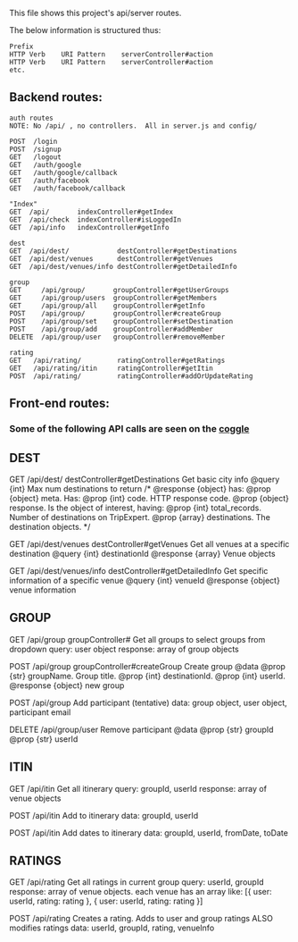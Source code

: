 This file shows this project's api/server routes.

The below information is structured thus:

```
Prefix
HTTP Verb    URI Pattern    serverController#action
HTTP Verb    URI Pattern    serverController#action
etc.
```

## Backend routes:

```
auth routes
NOTE: No /api/ , no controllers.  All in server.js and config/

POST  /login
POST  /signup
GET   /logout
GET   /auth/google
GET   /auth/google/callback
GET   /auth/facebook
GET   /auth/facebook/callback

"Index"
GET  /api/       indexController#getIndex
GET  /api/check  indexController#isLoggedIn
GET  /api/info   indexController#getInfo

dest
GET  /api/dest/            destController#getDestinations
GET  /api/dest/venues      destController#getVenues
GET  /api/dest/venues/info destController#getDetailedInfo

group
GET     /api/group/       groupController#getUserGroups
GET     /api/group/users  groupController#getMembers
GET     /api/group/all    groupController#getInfo
POST    /api/group/       groupController#createGroup
POST    /api/group/set    groupController#setDestination
POST    /api/group/add    groupController#addMember
DELETE  /api/group/user   groupController#removeMember

rating
GET   /api/rating/         ratingController#getRatings
GET   /api/rating/itin     ratingController#getItin
POST  /api/rating/         ratingController#addOrUpdateRating
```

## Front-end routes:

### Some of the following API calls are seen on the [coggle](https://coggle.it/diagram/VnER1WcWk3oeczUt)

## DEST
GET  /api/dest/        destController#getDestinations
  Get basic city info
  @query {int} Max num destinations to return
  /* @response {object} has:
      @prop {object} meta. Has:
        @prop {int} code.  HTTP response code.
      @prop {object} response. Is the object of interest, having:
        @prop {int} total_records. Number of destinations on TripExpert.
        @prop {array} destinations. The destination objects.
  */

GET  /api/dest/venues  destController#getVenues
  Get all venues at a specific destination
  @query {int} destinationId
  @response {array} Venue objects

GET  /api/dest/venues/info  destController#getDetailedInfo
  Get specific information of a specific venue
  @query {int} venueId
  @response {object} venue information


## GROUP
GET  /api/group  groupController#
  Get all groups to select groups from dropdown
  query: user object
  response: array of group objects

POST  /api/group  groupController#createGroup
  Create group
  @data
    @prop {str} groupName.  Group title.
    @prop {int} destinationId.
    @prop {int} userId.
  @response {object} new group

POST  /api/group
  Add participant (tentative)
  data: group object, user object, participant email

DELETE /api/group/user
  Remove participant
  @data
    @prop {str} groupId
    @prop {str} userId


## ITIN
GET  /api/itin
  Get all itinerary
  query: groupId, userId
  response: array of venue objects

POST  /api/itin
  Add to itinerary
  data: groupId, userId

POST  /api/itin
  Add dates to itinerary
  data: groupId, userId, fromDate, toDate


## RATINGS
GET  /api/rating
  Get all ratings in current group
  query: userId, groupId
  response: array of venue objects.
    each venue has an array like:
      [{ user: userId, rating: rating }, { user: userId, rating: rating }]

POST  /api/rating
  Creates a rating. Adds to user and group ratings
  ALSO modifies ratings
  data: userId, groupId, rating, venueInfo
